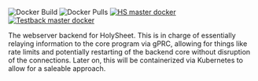 ![Docker Build](https://github.com/HolySheet/HolySheetWebserver/workflows/Docker%20Build/badge.svg)
![Docker Pulls](https://img.shields.io/docker/pulls/rubbaboy/testback)
<a href="https://hub.docker.com/repository/docker/rubbaboy/hs"><img src="https://runkit.io/rubbaboy/byob/branches/master/HolySheet/HolySheet/hs" alt="HS master docker"/></a>
<a href="https://hub.docker.com/repository/docker/rubbaboy/testback"><img src="https://runkit.io/rubbaboy/byob/branches/master/HolySheet/HolySheetWebserver/testback" alt="Testback master docker"/></a>

The webserver backend for HolySheet. This is in charge of essentially relaying information to the core program via gPRC, allowing for things like rate limits and potentially restarting of the backend core without disruption of the connections. Later on, this will be containerized via Kubernetes to allow for a saleable approach.
